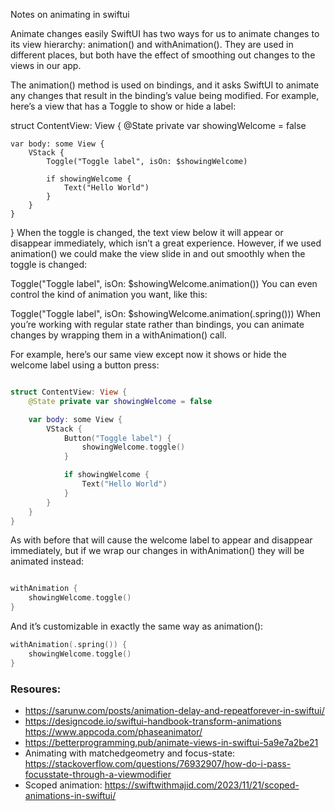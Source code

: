 Notes on animating in swiftui<!--more-->


Animate changes easily
SwiftUI has two ways for us to animate changes to its view hierarchy: animation() and withAnimation(). They are used in different places, but both have the effect of smoothing out changes to the views in our app.

The animation() method is used on bindings, and it asks SwiftUI to animate any changes that result in the binding’s value being modified. For example, here’s a view that has a Toggle to show or hide a label:

struct ContentView: View {
    @State private var showingWelcome = false

    var body: some View {
        VStack {
            Toggle("Toggle label", isOn: $showingWelcome)

            if showingWelcome {
                Text("Hello World")
            }
        }
    }
}
When the toggle is changed, the text view below it will appear or disappear immediately, which isn’t a great experience. However, if we used animation() we could make the view slide in and out smoothly when the toggle is changed:

Toggle("Toggle label", isOn: $showingWelcome.animation())
You can even control the kind of animation you want, like this:

Toggle("Toggle label", isOn: $showingWelcome.animation(.spring()))
When you’re working with regular state rather than bindings, you can animate changes by wrapping them in a withAnimation() call.

For example, here’s our same view except now it shows or hide the welcome label using a button press:
```swift

struct ContentView: View {
    @State private var showingWelcome = false

    var body: some View {
        VStack {
            Button("Toggle label") {
                showingWelcome.toggle()
            }

            if showingWelcome {
                Text("Hello World")
            }
        }
    }
}
```
As with before that will cause the welcome label to appear and disappear immediately, but if we wrap our changes in withAnimation() they will be animated instead:
```swift

withAnimation {
    showingWelcome.toggle()
}
``` 
And it’s customizable in exactly the same way as animation():

```swift
withAnimation(.spring()) {
    showingWelcome.toggle()
}

```

### Resoures:
- https://sarunw.com/posts/animation-delay-and-repeatforever-in-swiftui/
- https://designcode.io/swiftui-handbook-transform-animations
https://www.appcoda.com/phaseanimator/
- https://betterprogramming.pub/animate-views-in-swiftui-5a9e7a2be21
- Animating with matchedgeometry and focus-state: https://stackoverflow.com/questions/76932907/how-do-i-pass-focusstate-through-a-viewmodifier
- Scoped animation: https://swiftwithmajid.com/2023/11/21/scoped-animations-in-swiftui/